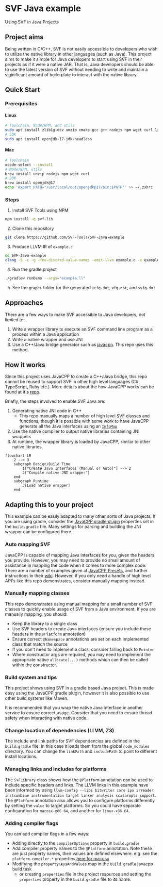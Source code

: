 # SVF Java example
Using SVF in Java Projects

## Project aims

Being written in C/C++, SVF is not easily accessible to developers who wish to utilize the native library in other languages (such as Java). This project aims to make it simple for Java developers to start using SVF in their projects as if it were a native JAR. That is, Java developers should be able to use the latest version of SVF without needing to write and maintain a siginificant amount of boilerplate to interact with the native library.

## Quick Start

### Prerequisites
#### Linux
```sh
# Toolchain, Node/NPM, and utils
sudo apt install zlib1g-dev unzip cmake gcc g++ nodejs npm wget curl libncurses5
# JDK
sudo apt install openjdk-17-jdk-headless
```
#### Mac
```sh
# Toolchain
xcode-select --install
# Node/NPM, utils
brew install unzip nodejs npm wget curl
# JDK
brew install openjdk@17
echo 'export PATH="/usr/local/opt/openjdk@17/bin:$PATH"' >> ~/.zshrc
```
### Steps
1. Install SVF Tools using NPM
```sh
npm install -g svf-lib
```
2. Clone this repository
```sh
git clone https://github.com/SVF-Tools/SVF-Java-example
```
3. Produce LLVM IR of `example.c`
```sh
cd SVF-Java-example
clang -S -c -g -fno-discard-value-names -emit-llvm example.c -o example.ll
```
4. Run the gradle project
```sh
./gradlew runDemo --args="example.ll"
```
5. See the `graphs` folder for the generated `icfg.dot`, `vfg.dot`, and `svfg.dot`

## Approaches

There are a few ways to make SVF accessible to Java developers, not limited to:

1. Write a wrapper library to execute an SVF command line program as a process within a Java application 
2. Write a native wrapper and use JNI
3. Use a C++/Java bridge generator such as [javacpp](https://github.com/bytedeco/javacpp). This repo uses this method.

## How it works

Since this project uses JavaCPP to create a C++/Java bridge, this repo cannot be reused to support SVF in other high level languages (C#, TypeScript, Ruby etc.).
More details about the how JavaCPP works can be found at it's [repo](https://github.com/bytedeco/javacpp).

Briefly, the steps involved to enable SVF Java are:
1. Generating native JNI code in C++
    - This repo manually maps a number of high level SVF classes and functions, though it is possible with some work to have JavaCPP generate all the Java interfaces using an [`InfoMap`](https://github.com/bytedeco/javacpp/wiki/Mapping-Recipes)
2. Use the native compiler to output native libraries containing JNI wrappers
3. At runtime, the wrapper library is loaded by JavaCPP, similar to other native libraries

```mermaid
flowchart LR
    2 --> 3
    subgraph Design/Build Time
        1["Create Java Interfaces (Manual or Auto)"] --> 2
        2["Compile native JNI wrapper"]
    end
    subgraph Runtime
        3[Load native wrapper]
    end
```

## Adapting this to your project

This example can be easily adapted to many other sorts of Java projects. If you are using gradle, consider the [JavaCPP gradle plugin](https://github.com/bytedeco/gradle-javacpp) properties set in the `build.gradle` file. Many settings for parsing and building the JNI wrapper can be configured there.

### Auto mapping SVF

JavaCPP is capable of mapping Java interfaces for you, given the headers you provide. However, you may need to provide no small amount of assistance in mapping the code when it comes to more complex code. There are a number of examples given at [JavaCPP Presets](https://github.com/bytedeco/javacpp-presets), and further instructions in their [wiki](https://github.com/bytedeco/javacpp/wiki/Mapping-Recipes). However, if you only need a handle of high level API's like this repo demonstrates, consider manually mapping instead.

### Manually mapping classes

This repo demonstrates using manual mapping for a small number of SVF classes to quickly enable usage of SVF from a Java environment. If you are manually mapping, you should:
- Keep the library to a single class
- Use SVF headers to create Java interfaces (ensure you include these headers in the `@Platform` annotation)
- Ensure correct `@Namespace` annotations are set on each implemented class that match the source
- If you don't need to implement a class, consider falling back to `Pointer`
- Where constructor args are required, you may need to implement the appropriate native `allocate(...)` methods which can then be called within the constructor.

### Build system and tips

This project shows using SVF in a gradle based Java project. This is made easy using the JavaCPP gradle plugin, however it is also possible to use other build systems like Maven.

It is recommended that you wrap the native Java interface in another service to ensure correct usage. Consider that you need to ensure thread safety when interacting with native code.

### Change location of dependencies (LLVM, Z3)

The include and link paths for SVF dependencies are defined in the `build.gradle` file. In this case it loads them from the global `node_modules` directory. You can change the `linkPath` and `includePath` to point to different install locations.

### Managing links and includes for platforms

The `SVFLibrary` class shows how the `@Platform` annotation can be used to include specific headers and links. The LLVM links in this example have been informed by using `llvm-config --libs bitwriter core ipo irreader instcombine instrumentation target linker analysis scalaropts support`. The `@Platform` annotation also allows you to configure platforms differently by setting the `value` to target platforms. So you could have separate configuration for `macosx-x86_64`, and another for `linux-x86_64`.

### Adding compiler flags

You can add compiler flags in a few ways:
- Adding directly to the `compilerOptions` property in `build.gradle`
- Add compiler property names to the `@Platform` annotation. Note these are just property names, their values are defined elsewhere. e.g. see the `platform.compiler.*` properties [here for macosx](https://github.com/bytedeco/javacpp/blob/master/src/main/resources/org/bytedeco/javacpp/properties/macosx-x86_64.properties)
- Modifying the `propertyKeysAndValues` map in the `build.gradle` javacpp build task
    - or creating `properties` file in the project resources and setting the `properties` property in the `build.gradle` file to its name.



